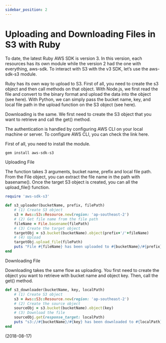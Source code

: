 ```yaml
---
sidebar_position: 2
---
```


# Uploading and Downloading Files in S3 with Ruby

To date, the latest Ruby AWS SDK is version 3. In this version, each resources has its own module while the version 2 had the one with everything, aws-sdk. To interact with S3 with the v3 SDK, let’s use the aws-sdk-s3 module.

Ruby has its own way to upload to S3. First of all, you need to create the s3 object and then call methods on that object. With Node.js, we first read the file and convert to the binary format and upload the data into the object (see here). With Python, we can simply pass the bucket name, key, and local file path in the upload function on the S3 object (see here).

Downloading is the same. We first need to create the S3 object that you want to retrieve and call the get() method.

The authentication is handled by configuring AWS CLI on your local machine or server. To configure AWS CLI, you can check the link here.

First of all, you need to install the module.

```bash
gem install aws-sdk-s3
```

Uploading File

The function takes 3 arguments, bucket name, prefix and local file path. From the File object, you can extract the file name in the path with basename(). Once the target S3 object is created, you can all the upload_file() function.

```ruby
require 'aws-sdk-s3'

def s3_uploader(bucketName, prefix, filePath)
    # (1) Create S3 object
    s3 = Aws::S3::Resource.new(region: 'ap-southeast-2')
    # (2) Get file name from the file path
    fileName = File.basename(filePath)
    # (3) Create the target object
    targetObj = s3.bucket(bucketName).object(prefix+'/'+fileName)
    # (4) Upload
    targetObj.upload_file(filePath)
    puts "File #{fileName} has been uploaded to #{bucketName}/#{prefix}"
end
```

Downloading File

Downloading takes the same flow as uploading. You first need to create the object you want to retrieve with bucket name and object key. Then, call the get() method.

```ruby
def s3_downloader(bucketName, key, localPath)
    # (1) Create S3 object
    s3 = Aws::S3::Resource.new(region: 'ap-southeast-2')
    # (2) Create the source object
    sourceObj = s3.bucket(bucketName).object(key)
    # (3) Download the file
    sourceObj.get(response_target: localPath)
    puts "s3://#{bucketName}/#{key} has been downloaded to #{localPath}"
end
```

(2018-08-17)
